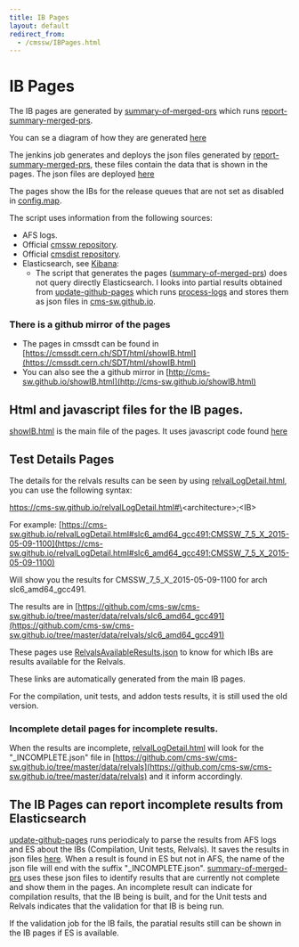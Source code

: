 ```yaml
---
title: IB Pages
layout: default
redirect_from:
  - /cmssw/IBPages.html
---
```



# IB Pages

The IB pages are generated by [summary-of-merged-prs](https://cmssdt.cern.ch/jenkins/job/summary-of-merged-prs/) which runs [report-summary-merged-prs](https://github.com/cms-sw/cms-bot/blob/master/report-summary-merged-prs).

You can se a diagram of how they are generated [here](https://docs.google.com/drawings/d/1tvdLXaCqOxpksh28AfjtfPspbVS7Won2d2i19oU1tbE/pub?w=1211&h=726)

The jenkins job generates and deploys the json files generated by [report-summary-merged-prs](https://github.com/cms-sw/cms-bot/blob/master/report-summary-merged-prs), these files
contain the data that is shown in the pages. The json files are deployed [here](https://cmssdt.cern.ch/SDT/html/data)

The pages show the IBs for the release queues that are not set as disabled in [config.map](https://github.com/cms-sw/cms-bot/blob/master/config.map).

The script uses information from the following sources: 

  - AFS logs.
  - Official [cmssw repository](https://github.com/cms-sw/cmssw).
  - Official [cmsdist repository](https://github.com/cms-sw/cmsdist).
  - Elasticsearch, see [Kibana](http://cmskibana.cern.ch/kibana/#/dashboard/file/default.json):
    - The script that generates the pages ([summary-of-merged-prs](https://cmssdt.cern.ch/jenkins/job/summary-of-merged-prs/)) 
      does not query directly Elasticsearch. I looks into partial results obtained from [update-github-pages](https://cmssdt.cern.ch/jenkins/job/update-github-pages/) 
      which runs [process-logs](https://github.com/cms-sw/cms-sw.github.io/blob/master/process-logs)
      and stores them as json files in [cms-sw.github.io](https://github.com/cms-sw/cms-sw.github.io).

### There is a github mirror of the pages

  - The pages in cmssdt can be found in [https://cmssdt.cern.ch/SDT/html/showIB.html](https://cmssdt.cern.ch/SDT/html/showIB.html)
  - You can also see the a github mirror in [http://cms-sw.github.io/showIB.html](http://cms-sw.github.io/showIB.html)

## Html and javascript files for the IB pages.

[showIB.html](https://github.com/cms-sw/cms-bot/blob/master/templates/showIB.html) is the main file of the pages. It uses javascript code found [here](https://github.com/cms-sw/cms-bot/tree/master/templates/js)

## Test Details Pages

The details for the relvals results can be seen by using [relvalLogDetail.html](https://github.com/cms-sw/cms-sw.github.io/blob/master/relvalLogDetail.html),
you can use the following syntax:

https://cms-sw.github.io/relvalLogDetail.html#\<architecture\>;\<IB\>

For example: [https://cms-sw.github.io/relvalLogDetail.html#slc6_amd64_gcc491;CMSSW_7_5_X_2015-05-09-1100](https://cms-sw.github.io/relvalLogDetail.html#slc6_amd64_gcc491;CMSSW_7_5_X_2015-05-09-1100)

Will show you the results for CMSSW_7_5_X_2015-05-09-1100 for arch slc6_amd64_gcc491. 

The results are in 
[https://github.com/cms-sw/cms-sw.github.io/tree/master/data/relvals/slc6_amd64_gcc491](https://github.com/cms-sw/cms-sw.github.io/tree/master/data/relvals/slc6_amd64_gcc491)

These pages use [RelvalsAvailableResults.json](https://github.com/cms-sw/cms-sw.github.io/blob/master/data/RelvalsAvailableResults.json)
to know for which IBs are results available for the Relvals. 

These links are automatically generated from the main IB pages.

For the compilation, unit tests, and addon tests results, it is still used the old version. 

### Incomplete detail pages for incomplete results. 

When the results are incomplete, [relvalLogDetail.html](https://github.com/cms-sw/cms-sw.github.io/blob/master/relvalLogDetail.html) will look for the "_INCOMPLETE.json" file
in [https://github.com/cms-sw/cms-sw.github.io/tree/master/data/relvals](https://github.com/cms-sw/cms-sw.github.io/tree/master/data/relvals)
and it inform accordingly.

## The IB Pages can report incomplete results from Elasticsearch

[update-github-pages](https://cmssdt.cern.ch/jenkins/job/update-github-pages/) runs periodicaly to parse the results 
from AFS logs and ES about the IBs (Compilation, Unit tests, Relvals). 
It saves the results in json files [here](https://github.com/cms-sw/cms-sw.github.io/tree/master/data). When a result is found in ES but not in AFS,
the name of the json file will end with the suffix "_INCOMPLETE.json". [summary-of-merged-prs](https://cmssdt.cern.ch/jenkins/job/summary-of-merged-prs/) 
uses these json files to identify results that are currently not complete and show them in the pages. An incomplete result can indicate for compilation results, 
that the IB being is built, and for the Unit tests and Relvals indicates that the validation for that IB is being run.

If the validation job for the IB fails, the paratial results still can be shown in the IB pages if ES is available.
